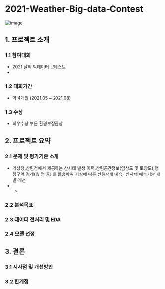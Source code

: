 # 2021-Weather-Big-data-Contest

![image](https://user-images.githubusercontent.com/52397912/131256004-99e09608-7869-4748-8d98-a325ac7b94ca.png)

## 1. 프로젝트 소개

### 1.1 참여대회
+ 2021 날씨 빅데이터 콘테스트
+ 
### 1.2 대회기간
+ 약 4개월 (2021.05 ~ 2021.08)

### 1.3 수상
+ 최우수상 부문 환경부장관상

## 2. 프로젝트 요약

### 2.1 문제 및 평가기준 소개
+ 기상청,산림청에서 제공하는 산사태 발생 이력,산림공간정보(임상도 및 토양도),행정구역 경계(읍·면·동) 를 활용하여 기상에 따른 산림재해 예측- 산사태 예측기술 개발·개선
+ + 


### 2.2 분석목표


### 2.3 데이터 전처리 및 EDA

### 2.4 모델 선정 


## 3. 결론

### 3.1 시사점 및 개선방안

### 3.2 한계점
